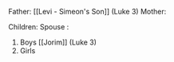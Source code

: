 Father: [[Levi - Simeon's Son]] (Luke 3)
Mother: 

Children:
Spouse : 
1) Boys
	[[Jorim]] (Luke 3)
2) Girls
	